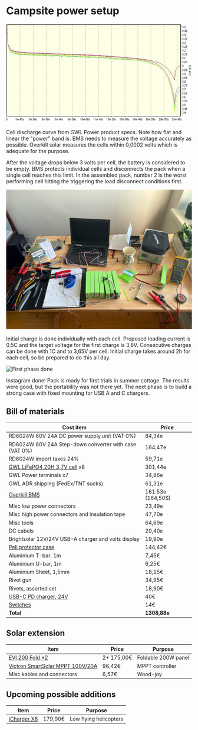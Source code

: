 # Campsite power setup
![Discharge curve of a cell](./zg20-discharge-3c.jpg)

Cell discharge curve from GWL Power product specs. Note how flat and linear the "power" band is.
BMS needs to measure the voltage accurately as possible. 
Overkill solar measures the cells within 0,0002 volts which is adequate for the purpose.

After the voltage drops below 3 volts per cell, the battery is considered to be empty.
BMS protects individual cells and disconnects the pack when a single cell reaches this limit.
In the assembled pack, number 2 is the worst performing cell hitting the triggering the load disconnect conditions
first. 

![Loading the first cells](./kantosahko_cells_first_charge.png)

Initial charge is done individually with each cell. Proposed loading current is 0.5C and the target voltage for the 
first charge is 3,8V. Consecutive charges can be done with 1C and to 3,65V per cell.
Initial charge takes around 2h for each cell, so be prepared to do this all day.

![First phase done](./kantosahko_1st_phase.png)

Instagram done! Pack is ready for first trials in summer cottage. The results were good, but the portability was not 
there yet. The next phase is to build a strong case with fixed mounting for USB A and C chargers.

## Bill of materials

| Cost item                                                                                                                        | Price             |
|----------------------------------------------------------------------------------------------------------------------------------|-------------------|
| RD6024W 60V 24A DC power supply unit (VAT 0%)                                                                                    | 84,34e            |
| RD6024W 60V 24A Step-down converter with case (VAT 0%)                                                                           | 164,47e           |
| RD6024W import taxes 24%                                                                                                         | 59,71e            |
| [GWL LiFePO4 20H 3,7V cell](https://shop.gwl.eu/LiFePO4-cells-3-2-V/LiFePO4-High-Power-Cell-3-2V-20Ah-Alu-case-CE.html?cur=1) x8 | 301,44e           |
| GWL Power terminals x7                                                                                                           | 34,86e            |
| GWL ADR shipping (FedEx/TNT sucks)                                                                                               | 61,31e            |
| [Overkill BMS](https://overkillsolar.com/product/8s-bms-100a-lifepo4-m6-threaded/)                                               | 161.53e (164,50$) |
| Misc low power connectors                                                                                                        | 23,49e            |
| Misc high power connectors and insulation tape                                                                                   | 47,70e            |
| Misc tools                                                                                                                       | 64,69e            |
| DC cabels                                                                                                                        | 20,40e            |
| Brightsolar 12V/24V USB-A charger and volts display                                                                              | 19,90e            |
| [Peli protector case](https://www.amazon.de/-/en/gp/product/B000M463F0/)                                                         | 144,42€           |
| Aluminium T-bar, 1m                                                                                                              | 7,45€             |
| Aluminium U-bar, 1m                                                                                                              | 6,25€             |
| Aluminium Sheet, 1,5mm                                                                                                           | 18,15€            |
| Rivet gun                                                                                                                        | 34,95€            |
| Rivets, assorted set                                                                                                             | 18,90€            |
| [USB-C PD charger, 24V](https://www.amazon.de/gp/product/B09YPZCN3V/)                                                            | 40€               |
| [Switches](https://www.amazon.de/gp/product/B07JNRH3NS/)                                                                         | 14€               |
| **Total**                                                                                                                        | **1308,88e**      |

## Solar extension
| Item                                                                                                                                              | Price      | Purpose                |
|---------------------------------------------------------------------------------------------------------------------------------------------------|------------|------------------------|
| [EVI 200 Fold *2](https://www.verkkokauppa.com/fi/product/864451/EVI-200-Fold-taitettava-aurinkopaneeli-200-W)                                    | 2* 175,00€ | Foldable 200W panel    |
| [Victron SmartSolar MPPT 100V/20A](https://esconet.fi/shop/scc075010060r-victron-smartsolar-mppt-75v-10a-12-24-v-lataussaadin-bluetoothilla-7574) | 96,42€     | MPPT controller        |
| Misc kables and connectors                                                                                                                        | 6,57€      | Wood-joy               |

## Upcoming possible additions
| Item                                                                                                                        | Price   | Purpose                |
|-----------------------------------------------------------------------------------------------------------------------------|---------|------------------------|
| [iCharger X8](https://www.stefansliposhop.de/en/chargers-power-supplys/junsi/junsi-icharger-x8-charger-1100w-8s::2053.html) | 179,90€ | Low flying helicopters |

